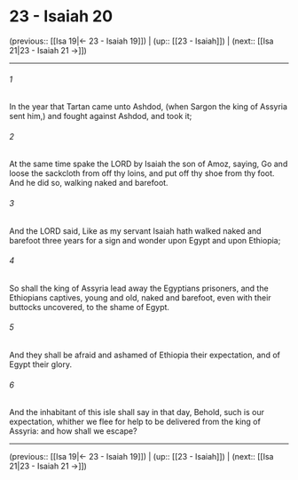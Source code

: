 # 23 - Isaiah 20

(previous:: [[Isa 19|← 23 - Isaiah 19]]) | (up:: [[23 - Isaiah]]) | (next:: [[Isa 21|23 - Isaiah 21 →]])

***


###### 1 
In the year that Tartan came unto Ashdod, (when Sargon the king of Assyria sent him,) and fought against Ashdod, and took it; 

###### 2 
At the same time spake the LORD by Isaiah the son of Amoz, saying, Go and loose the sackcloth from off thy loins, and put off thy shoe from thy foot. And he did so, walking naked and barefoot. 

###### 3 
And the LORD said, Like as my servant Isaiah hath walked naked and barefoot three years for a sign and wonder upon Egypt and upon Ethiopia; 

###### 4 
So shall the king of Assyria lead away the Egyptians prisoners, and the Ethiopians captives, young and old, naked and barefoot, even with their buttocks uncovered, to the shame of Egypt. 

###### 5 
And they shall be afraid and ashamed of Ethiopia their expectation, and of Egypt their glory. 

###### 6 
And the inhabitant of this isle shall say in that day, Behold, such is our expectation, whither we flee for help to be delivered from the king of Assyria: and how shall we escape?

***

(previous:: [[Isa 19|← 23 - Isaiah 19]]) | (up:: [[23 - Isaiah]]) | (next:: [[Isa 21|23 - Isaiah 21 →]])

